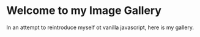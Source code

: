 # Welcome to my Image Gallery

In an attempt to reintroduce myself ot vanilla javascript, here is my gallery.
